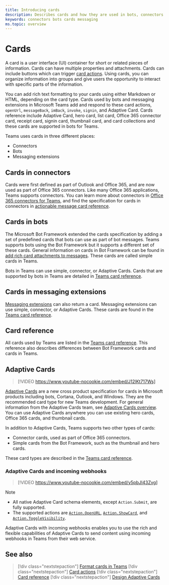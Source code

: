 ```yaml
---
title: Introducing cards
description: Describes cards and how they are used in bots, connectors and messaging extensions
keywords: connectors bots cards messaging
ms.topic: overview
---
```


# Cards

A card is a user interface (UI) container for short or related pieces of information. Cards can have multiple properties and attachments. Cards can include buttons which can trigger [card actions](~/task-modules-and-cards/cards/cards-actions.md). Using cards, you can organize information into groups and give users the opportunity to interact with specific parts of the information.

You can add rich text formatting to your cards using either Markdown or HTML, depending on the card type. Cards used by bots and messaging extensions in Microsoft Teams add and respond to these card actions, `openUrl`, `messageBack`, `imBack`, `invoke`, `signin`, and Adaptive Card. Cards reference include Adaptive Card, hero card, list card, Office 365 connector card, receipt card, signin card, thumbnail card, and card collections and these cards are supported in bots for Teams.

Teams uses cards in three different places:

* Connectors
* Bots
* Messaging extensions

## Cards in connectors

Cards were first defined as part of Outlook and Office 365, and are now used as part of Office 365 connectors. Like many Office 365 applications, Teams supports connectors. You can learn more about connectors in [Office 365 connectors for Teams](~/webhooks-and-connectors/what-are-webhooks-and-connectors.md), and find the specification for cards in connectors in [actionable message card reference](/outlook/actionable-messages/card-reference).

## Cards in bots

The Microsoft Bot Framework extended the cards specification by adding a set of predefined cards that bots can use as part of bot messages. Teams supports bots using the Bot Framework but it supports a different set of these cards. General information on cards in Bot Framework can be found in [add rich card attachments to messages](/bot-framework/nodejs/bot-builder-nodejs-send-rich-cards). These cards are called simple cards in Teams.

Bots in Teams can use simple, connector, or Adaptive Cards. Cards that are supported by bots in Teams are detailed in [Teams card reference](~/task-modules-and-cards/cards/cards-reference.md).

## Cards in messaging extensions

[Messaging extensions](~/messaging-extensions/what-are-messaging-extensions.md) can also return a card. Messaging extensions can use simple, connector, or Adaptive Cards. These cards are found in the [Teams card reference](~/task-modules-and-cards/cards/cards-reference.md).

## Card reference

All cards used by Teams are listed in the [Teams card reference](~/task-modules-and-cards/cards/cards-reference.md). This reference also describes differences between Bot Framework cards and cards in Teams.

## Adaptive Cards

> [!VIDEO https://www.youtube-nocookie.com/embed/J12lKt717Ws]

[Adaptive Cards](~/task-modules-and-cards/cards/cards-reference.md#adaptive-card) are a new cross product specification for cards in Microsoft products including bots, Cortana, Outlook, and Windows. They are the recommended card type for new Teams development. For general information from the Adaptive Cards team, see [Adaptive Cards overview](/adaptive-cards). You can use Adaptive Cards anywhere you can use existing hero cards, Office 365 cards, and thumbnail cards.

In addition to Adaptive Cards, Teams supports two other types of cards:

* Connector cards, used as part of Office 365 connectors.
* Simple cards from the Bot Framework, such as the thumbnail and hero cards.

These card types are described in the [Teams card reference](~/task-modules-and-cards/cards/cards-reference.md).

### Adaptive Cards and incoming webhooks

> [!VIDEO https://www.youtube-nocookie.com/embed/y5pbJI43Zvg]

> [!NOTE]
> * All native Adaptive Card schema elements, except `Action.Submit`, are fully supported.
> * The supported actions are [`Action.OpenURL`](https://adaptivecards.io/explorer/Action.OpenUrl.html), [`Action.ShowCard`](https://adaptivecards.io/explorer/Action.ShowCard.html), and [`Action.ToggleVisibility`](https://adaptivecards.io/explorer/Action.ToggleVisibility.html).

Adaptive Cards with incoming webhooks enables you to use the rich and flexible capabilities of Adaptive Cards to send content using incoming webhooks in Teams from their web service.

## See also

> [!div class="nextstepaction"]
> [Format cards in Teams](~/task-modules-and-cards/cards/cards-format.md)
> [!div class="nextstepaction"]
> [Card actions](~/task-modules-and-cards/cards/cards-actions.md)
> [!div class="nextstepaction"]
> [Card reference](~/task-modules-and-cards/cards/cards-reference.md)
> [!div class="nextstepaction"]
> [Design Adaptive Cards](~/task-modules-and-cards/cards/design-effective-cards.md)
